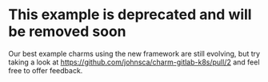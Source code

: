 # This example is deprecated and will be removed soon

Our best example charms using the new framework are still evolving, but try taking a look at https://github.com/johnsca/charm-gitlab-k8s/pull/2 and feel free to offer feedback.
